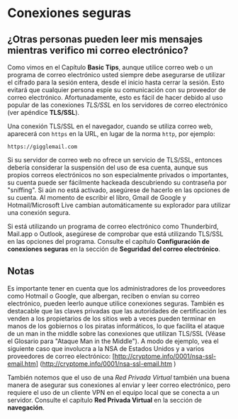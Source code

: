 Conexiones seguras
==================

¿Otras personas pueden leer mis mensajes mientras verifico mi correo electrónico?
---------------------------------------------------------------------------------

Como vimos en el Capítulo **Basic Tips**, aunque utilice correo web o un programa de correo electrónico usted siempre debe asegurarse de utilizar el cifrado para la sesión entera, desde el inicio hasta cerrar la sesión. Esto evitará que cualquier persona espíe su comunicación con su proveedor de correo electrónico. Afortunadamente, esto es fácil de hacer debido al uso popular de las conexiones *TLS/SSL* en los servidores de correo electrónico (ver apéndice **TLS/SSL**).

Una conexión TLS/SSL en el navegador, cuando se utiliza correo web, aparecerá con `https` en la URL, en lugar de la norma `http`, por ejemplo:

`https://gigglemail.com`

Si su servidor de correo web no ofrece un servicio de TLS/SSL, entonces debería considerar la suspensión del uso de esa cuenta, aunque sus propios correos electrónicos no son especialmente privados o importantes, su cuenta puede ser fácilmente hackeada descubriendo su contraseña por "sniffing". Si aún no está activado, asegúrese de hacerlo en las opciones de su cuenta. Al momento de escribir el libro, Gmail de Google y Hotmail/Microsoft Live cambian automáticamente su explorador para utilizar una conexión segura.

Si está utilizando un programa de correo electrónico como Thunderbird, Mail.app o Outlook, asegúrese de comprobar que está utilizando TLS/SSL en las opciones del programa. Consulte el capítulo **Configuración de conexiones seguras** en la sección de **Seguridad del correo electrónico**.

Notas
-----

Es importante tener en cuenta que los administradores de los proveedores como Hotmail o Google, que albergan, reciben o envían su correo electrónico, pueden leerlo aunque utilice conexiones seguras. También es destacable que las claves privadas que las autoridades de certificación les venden a los propietarios de los sitios web a veces pueden terminar en manos de los gobiernos o los piratas informáticos, lo que facilita el ataque de un man in the middle sobre las conexiones que utilizan TLS/SSL (Véase el Glosario para "Ataque Man in the Middle"). A modo de ejemplo, vea el siguiente caso que involucra a la NSA de Estados Unidos y a varios proveedores de correo electrónico: [http://cryptome.info/0001/nsa-ssl-email.htm] (http://cryptome.info/0001/nsa-ssl-email.htm )

También notemos que el uso de una *Red Privada Virtual* también una buena manera de asegurar sus conexiones al enviar y leer correo electrónico, pero requiere el uso de un cliente VPN en el equipo local que se conecta a un servidor. Consulte el capítulo **Red Privada Virtual** en la sección de **navegación**.

